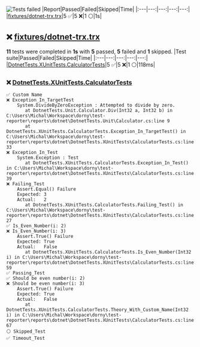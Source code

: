 ![Tests failed](https://img.shields.io/badge/tests-5%20passed%2C%205%20failed%2C%201%20skipped-critical)
|Report|Passed|Failed|Skipped|Time|
|:---|---:|---:|---:|---:|
|[fixtures/dotnet-trx.trx](#user-content-r0)|5 ✅|5 ❌|1 ⚪|1s|
## ❌ <a id="user-content-r0" href="#user-content-r0">fixtures/dotnet-trx.trx</a>
**11** tests were completed in **1s** with **5** passed, **5** failed and **1** skipped.
|Test suite|Passed|Failed|Skipped|Time|
|:---|---:|---:|---:|---:|
|[DotnetTests.XUnitTests.CalculatorTests](#user-content-r0s0)|5 ✅|5 ❌|1 ⚪|118ms|
### ❌ <a id="user-content-r0s0" href="#user-content-r0s0">DotnetTests.XUnitTests.CalculatorTests</a>
```
✅ Custom Name
❌ Exception_In_TargetTest
	System.DivideByZeroException : Attempted to divide by zero.
	   at DotnetTests.Unit.Calculator.Div(Int32 a, Int32 b) in C:\Users\Michal\Workspace\dorny\test-reporter\reports\dotnet\DotnetTests.Unit\Calculator.cs:line 9
	   at DotnetTests.XUnitTests.CalculatorTests.Exception_In_TargetTest() in C:\Users\Michal\Workspace\dorny\test-reporter\reports\dotnet\DotnetTests.XUnitTests\CalculatorTests.cs:line 33
❌ Exception_In_Test
	System.Exception : Test
	   at DotnetTests.XUnitTests.CalculatorTests.Exception_In_Test() in C:\Users\Michal\Workspace\dorny\test-reporter\reports\dotnet\DotnetTests.XUnitTests\CalculatorTests.cs:line 39
❌ Failing_Test
	Assert.Equal() Failure
	Expected: 3
	Actual:   2
	   at DotnetTests.XUnitTests.CalculatorTests.Failing_Test() in C:\Users\Michal\Workspace\dorny\test-reporter\reports\dotnet\DotnetTests.XUnitTests\CalculatorTests.cs:line 27
✅ Is_Even_Number(i: 2)
❌ Is_Even_Number(i: 3)
	Assert.True() Failure
	Expected: True
	Actual:   False
	   at DotnetTests.XUnitTests.CalculatorTests.Is_Even_Number(Int32 i) in C:\Users\Michal\Workspace\dorny\test-reporter\reports\dotnet\DotnetTests.XUnitTests\CalculatorTests.cs:line 59
✅ Passing_Test
✅ Should be even number(i: 2)
❌ Should be even number(i: 3)
	Assert.True() Failure
	Expected: True
	Actual:   False
	   at DotnetTests.XUnitTests.CalculatorTests.Theory_With_Custom_Name(Int32 i) in C:\Users\Michal\Workspace\dorny\test-reporter\reports\dotnet\DotnetTests.XUnitTests\CalculatorTests.cs:line 67
⚪ Skipped_Test
✅ Timeout_Test
```
